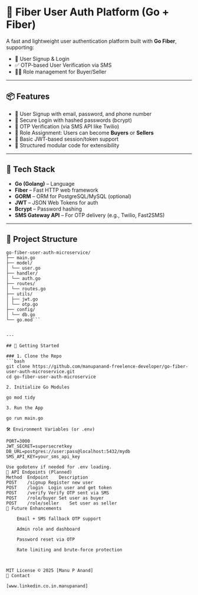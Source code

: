# 🚀 Fiber User Auth Platform (Go + Fiber)

A fast and lightweight user authentication platform built with **Go Fiber**, supporting:

- 🔐 User Signup & Login
- ✅ OTP-based User Verification via SMS
- 🧑‍💼 Role management for Buyer/Seller

---

## 📦 Features

- 📝 User Signup with email, password, and phone number
- 🔑 Secure Login with hashed passwords (bcrypt)
- 📲 OTP Verification (via SMS API like Twilio)
- 👥 Role Assignment: Users can become **Buyers** or **Sellers**
- 🧾 Basic JWT-based session/token support
- 🧪 Structured modular code for extensibility

---

## 🧱 Tech Stack

- **Go (Golang)** – Language
- **Fiber** – Fast HTTP web framework
- **GORM** – ORM for PostgreSQL/MySQL (optional)
- **JWT** – JSON Web Tokens for auth
- **Bcrypt** – Password hashing
- **SMS Gateway API** – For OTP delivery (e.g., Twilio, Fast2SMS)

---

## 📁 Project Structure
```
go-fiber-user-auth-microservice/
├── main.go
├── model/
│ └── user.go
├── handler/
│ └── auth.go
├── routes/
│ └── routes.go
├── utils/
│ ├── jwt.go
│ └── otp.go
├── config/
│ └── db.go
└── go.mod```


---

## 🚀 Getting Started

### 1. Clone the Repo
```bash
git clone https://github.com/manupanand-freelence-developer/go-fiber-user-auth-microservice.git
cd go-fiber-user-auth-microservice

2. Initialize Go Modules

go mod tidy

3. Run the App

go run main.go

🛠️ Environment Variables (or .env)

PORT=3000
JWT_SECRET=supersecretkey
DB_URL=postgres://user:pass@localhost:5432/mydb
SMS_API_KEY=your_sms_api_key

Use godotenv if needed for .env loading.
🔐 API Endpoints (Planned)
Method	Endpoint	Description
POST	/signup	Register new user
POST	/login	Login user and get token
POST	/verify	Verify OTP sent via SMS
POST	/role/buyer	Set user as buyer
POST	/role/seller	Set user as seller
🧪 Future Enhancements

    Email + SMS fallback OTP support

    Admin role and dashboard

    Password reset via OTP

    Rate limiting and brute-force protection



MIT License © 2025 [Manu P Anand]
💬 Contact

[www.linkedin.co.in.manupanand]
